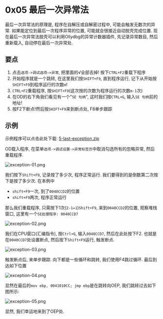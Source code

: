 # 0x05 最后一次异常法

最后一次异常法的原理是, 程序在自解压或自解密过程中, 可能会触发无数次的异常. 如果能定位到最后一次程序异常的位置, 可能就会很接近自动脱壳完成位置. 现在最后一次异常法脱壳可以利用Ollydbg的异常计数器插件, 先记录异常数目, 然后重新载入, 自动停在最后一次异常处. 

## 要点

1. 点击`选项->调试选项—>异常`, 把里面的√全部去掉! 按下`CTRL+F2`重载下程序
2. 开始程序就是一个跳转, 在这里我们按`SHIFT+F9`, 直到程序运行, 记下从开始按`SHIFT+F9`到程序运行的次数`m`!
3. `CTRL+F2`重载程序, 按`SHIFT+F9`(这次按的次数为程序运行的次数`m-1`次)
4. 在OD的右下角我们看见有一个"`SE 句柄`", 这时我们按`CTRL+G`, 输入`SE 句柄`前的地址!
5. 按F2下断点!然后按`SHIFT+F9`来到断点处, F8单步跟踪

## 示例

示例程序可以点击此处下载: [5-last-exception.zip](https://github.com/ctf-wiki/ctf-wiki/raw/master/reverse/unpack/example/5-last-exception.zip)

OD载入程序, 在菜单`选项->调试设置->异常标签页`中取消勾选所有的忽略异常, 然后重载程序.

![exception-01.png](https://github.com/ctf-wiki/ctf-wiki/raw/master/reverse/unpack/figure/exception-01.png)

我们按下`Shift+F9`, 记录按了多少次, 程序正常运行. 我们要得到的是倒数第二次按下是按了多少次. 在本例中

* `shift+F9`一次, 到了`0040CCD2`的位置
* `shift+F9`两次, 程序正常运行

那么我们重载程序, 只需按下1次(`2-1=1`)`Shift+F9`, 来到`0040CCD2`的位置, 观察堆栈窗口, 这里有一个`SE处理程序: 0040CCD7`

![exception-02.png](https://github.com/ctf-wiki/ctf-wiki/raw/master/reverse/unpack/figure/exception-02.png)

我们在CPU窗口(汇编指令), 按`Ctrl+G`, 输入`0040CCD7`, 然后在此处按下F2. 也就是在`0040CCD7`处设置断点, 然后按下`Shift+F9`运行, 触发断点.

![exception-03.png](https://github.com/ctf-wiki/ctf-wiki/raw/master/reverse/unpack/figure/exception-03.png)

触发断点后, 来单步跟踪. 向下都是一些循环和跳转, 我们使用F4跳过循环. 最后到达如下位置

![exception-04.png](https://github.com/ctf-wiki/ctf-wiki/raw/master/reverse/unpack/figure/exception-04.png)

显然在最后的`mov ebp, 0041010CC; jmp ebp`是在跳转向OEP, 我们跳转过去如下图所示:

![exception-05.png](https://github.com/ctf-wiki/ctf-wiki/raw/master/reverse/unpack/figure/exception-05.png)

显然, 我们幸运地来到了OEP处. 





